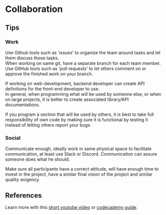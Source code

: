 # Collaboration

## Tips
### Work
Use Github tools such as 'issues' to organize the team around tasks and let them discuss those tasks.<br>
When working on same git, have a separate branch for each team member.<br>
Use GitHub tools such as 'pull requests' to let others comment on or approve the finished work on your branch.

If working on web-development, backend developer can create API definitions for the front-end developer to use.<br>
In general, when programming what will be used by someone else, or when on large projects, it is better to create associated library/API documentations.<br>

If you program a section that will be used by others, it is best to take full responsibility of own code by making sure it is functional by testing it instead of letting others report your bugs.

### Social
Communicate enough, ideally work in same physical space to facilitate communication, at least use Slack or Discord. Communication can assure someone does what he should.

Make sure all participants have a correct attitude, will have enough time to invest in the project, have a similar final vision of the project and similar quality exigency.

## References
Learn more with this [short youtube video](https://www.youtube.com/watch?v=Lnm3CVeLo7g) or [codecademy guide](https://discuss.codecademy.com/t/guide-how-developer-teams-work/394900).
